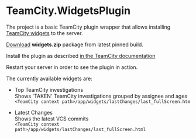 TeamCity.WidgetsPlugin
=============================

The project is a basic TeamCity plugin wrapper that allows installing [TeamCity widgets](https://github.com/JetBrains/TeamCity.Widgets) to the server.

[Download](https://teamcity.jetbrains.com/app/rest/bulds/buildType:(id:TeamCityPluginsByJetBrains_Widgets_TeamCityWidgetsPlugin),pinned:true/artifacts/content/widgets.zip) **widgets.zip** package from latest pinned build.

Install the plugin as described [in the TeamCity documentation](https://confluence.jetbrains.com/display/TCDL/Installing+Additional+Plugins)

Restart your server in order to see the plugin in action.

The currently available widgets are:

* Top TeamCity investigations  
  Shows 'TAKEN' TeamCity investigations grouped by assignee and ages  
  ``<TeamCity context path>/app/widgets/lastChanges/last_fullScreen.htm``

* Latest Changes   
  Shows the latest VCS commits  
  ``<TeamCity context path>/app/widgets/lastChanges/last_fullScreen.html``  
